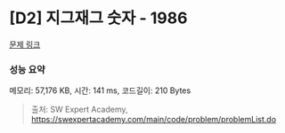 # [D2] 지그재그 숫자 - 1986 

[문제 링크](https://swexpertacademy.com/main/code/problem/problemDetail.do?contestProbId=AV5PxmBqAe8DFAUq) 

### 성능 요약

메모리: 57,176 KB, 시간: 141 ms, 코드길이: 210 Bytes



> 출처: SW Expert Academy, https://swexpertacademy.com/main/code/problem/problemList.do